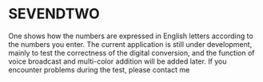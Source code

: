 # SEVENDTWO
One shows how the numbers are expressed in English letters according to the numbers you enter. The current application is still under development, mainly to test the correctness of the digital conversion, and the function of voice broadcast and multi-color addition will be added later. If you encounter problems during the test, please contact me
